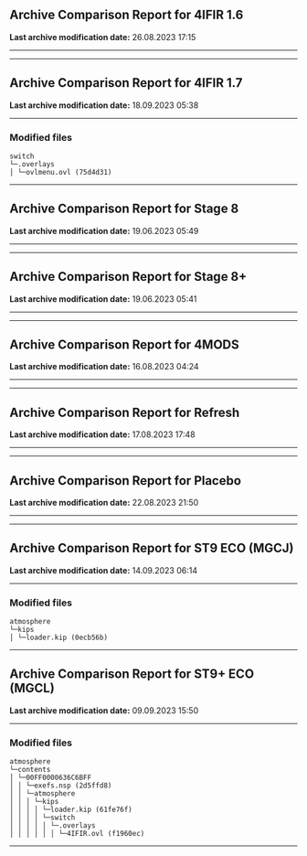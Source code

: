 <h2>Archive Comparison Report for <b>4IFIR 1.6</b></h2><b>Last archive modification date:</b> 26.08.2023 17:15<hr>

<hr>

<h2>Archive Comparison Report for <b>4IFIR 1.7</b></h2><b>Last archive modification date:</b> 18.09.2023 05:38<hr>

<h3>Modified files</h3>
<code>switch
└─.overlays
│ └─ovlmenu.ovl (75d4d31)
</code>
<hr>

<h2>Archive Comparison Report for <b>Stage 8</b></h2><b>Last archive modification date:</b> 19.06.2023 05:49<hr>

<hr>

<h2>Archive Comparison Report for <b>Stage 8+</b></h2><b>Last archive modification date:</b> 19.06.2023 05:41<hr>

<hr>

<h2>Archive Comparison Report for <b>4MODS</b></h2><b>Last archive modification date:</b> 16.08.2023 04:24<hr>

<hr>

<h2>Archive Comparison Report for <b>Refresh</b></h2><b>Last archive modification date:</b> 17.08.2023 17:48<hr>

<hr>

<h2>Archive Comparison Report for <b>Placebo</b></h2><b>Last archive modification date:</b> 22.08.2023 21:50<hr>

<hr>

<h2>Archive Comparison Report for <b>ST9 ECO (MGCJ)</b></h2><b>Last archive modification date:</b> 14.09.2023 06:14<hr>

<h3>Modified files</h3>
<code>atmosphere
└─kips
│ └─loader.kip (0ecb56b)
</code>
<hr>

<h2>Archive Comparison Report for <b>ST9+ ECO (MGCL)</b></h2><b>Last archive modification date:</b> 09.09.2023 15:50<hr>

<h3>Modified files</h3>
<code>atmosphere
└─contents
│ └─00FF0000636C6BFF
│ │ └─exefs.nsp (2d5ffd8)
│ │ └─atmosphere
│ │ │ └─kips
│ │ │ │ └─loader.kip (61fe76f)
│ │ │ │ └─switch
│ │ │ │ │ └─.overlays
│ │ │ │ │ │ └─4IFIR.ovl (f1960ec)
</code>
<hr>

